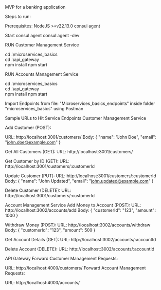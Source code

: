 MVP for a banking application


Steps to run:

Prerequisites:
NodeJS >=v22.13.0
consul agent


Start consul agent
consul agent -dev


RUN Customer Management Service

cd .\microservices_basics\
cd .\api_gateway\
npm install
npm start


RUN Accounts Management Service

cd .\microservices_basics\
cd .\api_gateway\
npm install
npm start


Import Endpoints from file: "Microservices_basics_endpoints" inside folder "microservices_basics" using Postman 

Sample URLs to Hit Service Endpoints
Customer Management Service

Add Customer (POST):

URL: http://localhost:3001/customers/
Body: { "name": "John Doe", "email": "john.doe@example.com" }

Get All Customers (GET):
URL: http://localhost:3001/customers/

Get Customer by ID (GET):
URL: http://localhost:3001/customers/:customerId

Update Customer (PUT):
URL: http://localhost:3001/customers/:customerId
Body: { "name": "John Updated", "email": "john.updated@example.com" }

Delete Customer (DELETE):
URL: http://localhost:3001/customers/:customerId

Account Management Service
Add Money to Account (POST):
URL: http://localhost:3002/accounts/add
Body: { "customerId": "123", "amount": 1000 }

Withdraw Money (POST):
URL: http://localhost:3002/accounts/withdraw
Body: { "customerId": "123", "amount": 500 }

Get Account Details (GET):
URL: http://localhost:3002/accounts/:accountId

Delete Account (DELETE):
URL: http://localhost:3002/accounts/:accountId




API Gateway
Forward Customer Management Requests:

URL: http://localhost:4000/customers/
Forward Account Management Requests:

URL: http://localhost:4000/accounts/

